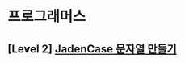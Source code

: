# 프로그래머스 
## [Level 2] [JadenCase 문자열 만들기][link]

[link]: https://programmers.co.kr/learn/courses/30/lessons/12951
